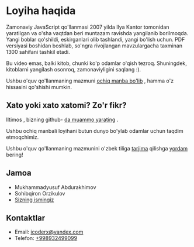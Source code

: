 # Loyiha haqida

Zamonaviy JavaScript qo'llanmasi 2007 yilda Ilya Kantor tomonidan yaratilgan va o'sha vaqtdan beri muntazam ravishda yangilanib borilmoqda. Yangi boblar qo'shildi, eskirganlari olib tashlandi, yangi bo'lish uchun. PDF versiyasi boshidan boshlab, so'ngra rivojlangan mavzulargacha taxminan 1300 sahifani tashkil etadi.

Bu video emas, balki kitob, chunki ko'p odamlar o'qish tezroq. Shuningdek, kitoblarni yangilash osonroq, zamonaviyligini saqlang :).

Ushbu o'quv qo'llanmaning mazmuni [ochiq manba bo'lib](https://github.com/javascript-tutorial/en.javascript.info) , hamma o'z hissasini qo'shishi mumkin.

## Xato yoki xato xatomi? Zo'r fikr?

Iltimos , bizning github- [da muammo yarating](https://github.com/jsdocs-uz/jsdocs.uz/issues/new) .

Ushbu ochiq manbali loyihani butun dunyo bo'ylab odamlar uchun taqdim etmoqchimiz.

Ushbu o'quv qo'llanmaning mazmunini o'zbek tiliga [tarjima](https://github.com/jsdocs-uz/jsdocs.uz/) qilishga [yordam](https://github.com/jsdocs-uz/jsdocs.uz/) bering!

## Jamoa
- Mukhammadyusuf Abdurakhimov
- Sohibqiron Orzikulov
- [Sizning ismingiz](https://github.com/jsdocs-uz)

## Kontaktlar
- Email: [icoderx@yandex.com](mailto:icoderx@yandex.com)
- Telefon: [+998932499099](tel:+998932499099)
